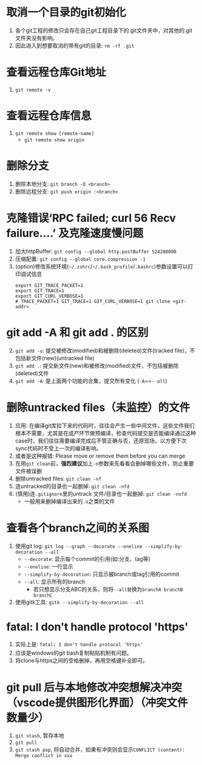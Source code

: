# 取消一个目录的git初始化
1. 各个git工程的修改只会存在自己git工程目录下的.git文件夹中，对其他的.git文件夹没有影响。
2. 因此进入到想要取消的带有git的目录: `rm -rf .git`

# 查看远程仓库Git地址
1. `git remote -v`

# 查看远程仓库信息
1. `git remote show [remote-name]`
    + `git remote show origin`

# 删除分支
1. 删除本地分支: `git branch -D <branch>`
2. 删除远程分支: `git push origin :<branch>`


# 克隆错误‘RPC failed; curl 56 Recv failure....’ 及克隆速度慢问题
1. 加大httpBuffer: `git config --global http.postBuffer 524288000`
2. 压缩配置: `git config --global core.compression -1`
3. (option)修改系统环境(`~/.zshrc`/`~/.bash_profile`/`.bashrc`)参数设置可以打印调试信息
    ```shell
    export GIT_TRACE_PACKET=1
    export GIT_TRACE=1
    export GIT_CURL_VERBOSE=1
    # TRACE_PACKET=1 GIT_TRACE=1 GIT_CURL_VERBOSE=1 git clone <git-addr>
    ```

# git add -A 和 git add . 的区别
2. `git add -u`: 提交被修改(modified)和被删除(deleted)文件(tracked file)，不包括新文件(new)(untracked file)
3. `git add .`: 提交新文件(new)和被修改(modified)文件，不包括被删除(deleted)文件
1. `git add -A`: 是上面两个功能的合集，提交所有变化 (`-A`==`--all`)


# 删除untracked files（未监控）的文件
1. 应用: 在编译git库拉下来的代码时，往往会产生一些中间文件，这些文件我们根本不需要，尤其是在成产环节做预编译，检查代码提交是否能编译通过这种case时，我们往往需要编译完成后不管正确与否，还原现场，以方便下次sync代码时不受上一次的编译影响。
2. 或者是这种报错: Please move or remove them before you can merge
3. 在用`git clean`前，**强烈建议**加上`-n`参数来先看看会删掉哪些文件，防止重要文件被误删
4. 删除untracked files: `git clean -nf`
5. 连untracked的目录也一起删掉: `git clean -nfd`
6. (慎用)连`.gitignore`里的untrack 文件/目录也一起删掉: `git clean -nxfd`
    + 一般用来删掉编译出来的`.o`之类的文件

# 查看各个branch之间的关系图
1. 使用git log: `git log --graph --decorate --oneline --simplify-by-decoration --all`
    + `--decorate`: 显示每个commit的引用(如:分支、tag等)
    + `--oneline`: 一行显示
    + `--simplify-by-decoration`: 只显示被branch或tag引用的commit
    + `--all`: 显示所有的branch
        - 若只想显示分支ABC的关系，则将`--all替`换为`branchA branchB branchC`
2. 使用gitk工具: `gitk --simplify-by-decoration --all` 


# fatal: I don't handle protocol 'https'
1. 实际上是: `fatal: I don't handle protocol 'https'`
2. 应该是windows的git bash复制粘贴机制有问题。
3. 将clone与https之间的空格删掉，再用空格键补全即可。


# git pull 后与本地修改冲突想解决冲突（vscode提供图形化界面）（冲突文件数量少）
1. `git stash`, 暂存本地
2. `git pull`
3. `git stash pop`, 将自动合并，如果有冲突则会显示`CONFLICT (content): Merge conflict in xxx`

